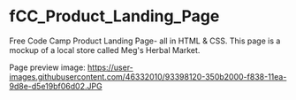 # fCC_Product_Landing_Page
Free Code Camp Product Landing Page- all in HTML &amp; CSS. This page is a mockup of a local store called Meg's Herbal Market.

Page preview image: https://user-images.githubusercontent.com/46332010/93398120-350b2000-f838-11ea-9d8e-d5e19bf06d02.JPG
